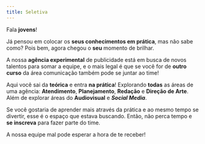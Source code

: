 ```yaml
---
title: Seletiva
---
```

Fala **jovens**!  

Já pensou em colocar os **seus conhecimentos em prática**, mas não sabe como? Pois bem, agora chegou o **seu** momento de brilhar. 

 A nossa **agência experimental** de publicidade está em busca de novos talentos para somar a equipe, e o mais legal é que se você for de **outro curso** da área comunicação também pode se juntar ao time! 

Aqui você sai da **teórica** e entra **na prática**! Explorando **todas** as áreas de uma agência: **Atendimento**, **Planejamento**, **Redação** e **Direção de Arte**. Além de explorar áreas do **Audiovisual** e ***Social Media***.

Se você gostaria de aprender mais através da prática e ao mesmo tempo se divertir, esse é o espaço que estava buscando. Então, não perca tempo e **se inscreva** para fazer parte do time.  

A nossa equipe mal pode esperar a hora de te receber!